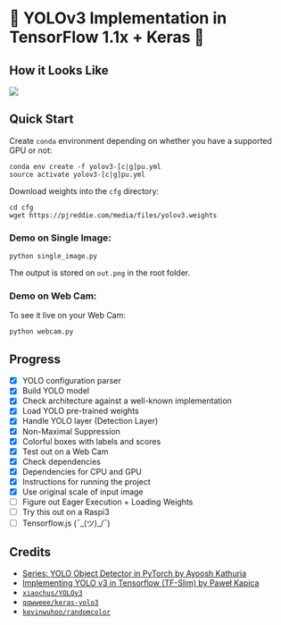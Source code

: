 # :unicorn: YOLOv3 Implementation in TensorFlow 1.1x + Keras :unicorn:

## How it Looks Like

![](https://i.imgur.com/iBWGCif.png)

## Quick Start

Create `conda` environment depending on whether you have a supported GPU or not:

```
conda env create -f yolov3-[c|g]pu.yml
source activate yolov3-[c|g]pu.yml
```

Download weights into the `cfg` directory:

```
cd cfg
wget https://pjreddie.com/media/files/yolov3.weights
```

### Demo on Single Image:

```
python single_image.py
```

The output is stored on `out.png` in the root folder.

### Demo on Web Cam:


To see it live on your Web Cam:

```
python webcam.py
```

## Progress

- [X] YOLO configuration parser
- [X] Build YOLO model
- [X] Check architecture against a well-known implementation
- [X] Load YOLO pre-trained weights
- [X] Handle YOLO layer (Detection Layer)
- [X] Non-Maximal Suppression
- [X] Colorful boxes with labels and scores
- [X] Test out on a Web Cam
- [X] Check dependencies
- [X] Dependencies for CPU and GPU
- [X] Instructions for running the project
- [X] Use original scale of input image
- [ ] Figure out Eager Execution + Loading Weights
- [ ] Try this out on a Raspi3
- [ ] Tensorflow.js (¯\_(ツ)_/¯)

## Credits

* [Series: YOLO Object Detector in PyTorch by Ayoosh Kathuria](https://blog.paperspace.com/tag/series-yolo/)
* [Implementing YOLO v3 in Tensorflow (TF-Slim) by Paweł Kapica](https://itnext.io/implementing-yolo-v3-in-tensorflow-tf-slim-c3c55ff59dbe)
* [`xiaochus/YOLOv3`](https://github.com/xiaochus/YOLOv3)
* [`qqwweee/keras-yolo3`](https://github.com/qqwweee/keras-yolo3)
* [`kevinwuhoo/randomcolor`](https://github.com/kevinwuhoo/randomcolor-py)

